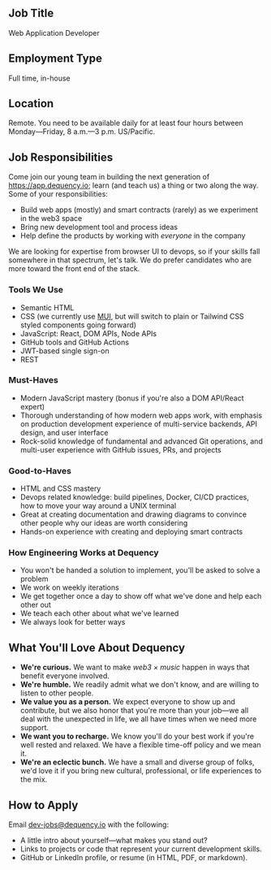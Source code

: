 ## Job Title

Web Application Developer

## Employment Type

Full time, in-house

## Location

Remote. You need to be available daily for at least four hours between Monday—Friday, 8 a.m.—3 p.m. US/Pacific.

## Job Responsibilities

Come join our young team in building the next generation of <https://app.dequency.io>; learn (and teach us) a thing or two along the way. Some of your responsibilities:

- Build web apps (mostly) and smart contracts (rarely) as we experiment in the web3 space
- Bring new development tool and process ideas
- Help define the products by working with _everyone_ in the company

We are looking for expertise from browser UI to devops, so if your skills fall somewhere in that spectrum, let's talk. We do prefer candidates who are more toward the front end of the stack.

### Tools We Use

- Semantic HTML
- CSS (we currently use [MUI](https://mui.com), but will switch to plain or Tailwind CSS styled components going forward)
- JavaScript: React, DOM APIs, Node APIs
- GitHub tools and GitHub Actions
- JWT-based single sign-on
- REST

### Must-Haves

- Modern JavaScript mastery (bonus if you're also a DOM API/React expert)
- Thorough understanding of how modern web apps work, with emphasis on production development experience of multi-service backends, API design, and user interface
- Rock-solid knowledge of fundamental and advanced Git operations, and multi-user experience with GitHub issues, PRs, and projects

### Good-to-Haves

- HTML and CSS mastery
- Devops related knowledge: build pipelines, Docker, CI/CD practices, how to move your way around a UNIX terminal
- Great at creating documentation and drawing diagrams to convince other people why our ideas are worth considering
- Hands-on experience with creating and deploying smart contracts

### How Engineering Works at Dequency

- You won't be handed a solution to implement, you'll be asked to solve a problem
- We work on weekly iterations
- We get together once a day to show off what we've done and help each other out
- We teach each other about what we've learned
- We always look for better ways

## What You'll Love About Dequency

- **We're curious.** We want to make _web3 × music_ happen in ways that benefit everyone involved.
- **We're humble.** We readily admit what we don't know, and are willing to listen to other people.
- **We value you as a person.** We expect everyone to show up and contribute, but we also honor that you're more than your job—we all deal with the unexpected in life, we all have times when we need more support.
- **We want you to recharge.** We know you'll do your best work if you're well rested and relaxed. We have a flexible time-off policy and we mean it.
- **We're an eclectic bunch.** We have a small and diverse group of folks, we'd love it if you bring new cultural, professional, or life experiences to the mix.

## How to Apply

Email <dev-jobs@dequency.io> with the following:

- A little intro about yourself—what makes you stand out?
- Links to projects or code that represent your current development skills.
- GitHub or LinkedIn profile, or resume (in HTML, PDF, or markdown).
